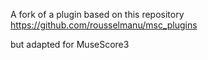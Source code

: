A fork of a plugin based on this repository
https://github.com/rousselmanu/msc_plugins

but adapted for MuseScore3
